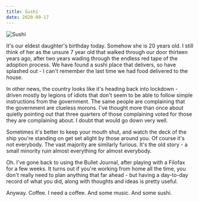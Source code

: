 ```yaml
---
title: Sushi
date: 2020-09-17
---
```


![Sushi](https://source.unsplash.com/4v9Kk01mEbY/1600x900)

It's our eldest daughter's birthday today. Somehow she is 20 years old. I still think of her as the unsure 7 year old that walked through our door thirteen years ago, after two years wading through the endless red tape of the adoption process. We have found a sushi place that delivers, so have splashed out - I can't remember the last time we had food delivered to the house.

In other news, the country looks like it's heading back into lockdown - driven mostly by legions of idiots that don't seem to be able to follow simple instructions from the government. The same people are complaining that the government are clueless morons. I've thought more than once about quietly pointing out that three quarters of those complaining voted for those they are complaining about. I doubt that would go down very well.

Sometimes it's better to keep your mouth shut, and watch the deck of the ship you're standing on get set alight by those around you. Of course it's not everybody. The vast majority are similarly furious. It's the old story - a small minority ruin almost everything for almost everybody.

Oh. I've gone back to using the Bullet Journal, after playing with a Filofax for a few weeks. It turns out if you're working from home all the time, you don't really need to plan anything that far ahead - but having a day-to-day record of what you did, along with thoughts and ideas is pretty useful.

Anyway. Coffee. I need a coffee. And some music. And some sushi.